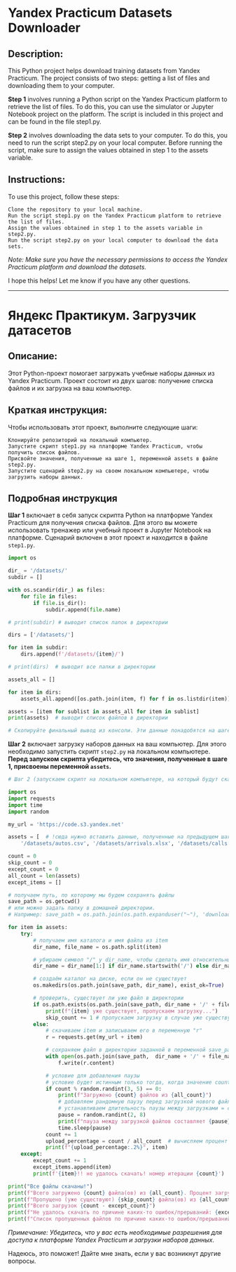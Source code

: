 # Yandex Practicum Datasets Downloader

## Description:

This Python project helps download training datasets from Yandex Practicum. The project consists of two steps: getting a list of files and downloading them to your computer.

**Step 1** involves running a Python script on the Yandex Practicum platform to retrieve the list of files. To do this, you can use the simulator or Jupyter Notebook project on the platform. The script is included in this project and can be found in the file step1.py.


**Step 2** involves downloading the data sets to your computer. To do this, you need to run the script step2.py on your local computer. Before running the script, make sure to assign the values obtained in step 1 to the assets variable.

## Instructions:

To use this project, follow these steps:

    Clone the repository to your local machine.
    Run the script step1.py on the Yandex Practicum platform to retrieve the list of files.
    Assign the values obtained in step 1 to the assets variable in step2.py.
    Run the script step2.py on your local computer to download the data sets.

*Note: Make sure you have the necessary permissions to access the Yandex Practicum platform and download the datasets.*

I hope this helps! Let me know if you have any other questions.


---


# Яндекс Практикум. Загрузчик датасетов

## Описание:

Этот Python-проект помогает загружать учебные наборы данных из Yandex Practicum. Проект состоит из двух шагов: получение списка файлов и их загрузка на ваш компьютер.

## Краткая инструкция:

Чтобы использовать этот проект, выполните следующие шаги:

    Клонируйте репозиторий на локальный компьютер.
    Запустите скрипт step1.py на платформе Yandex Practicum, чтобы получить список файлов.
    Присвойте значения, полученные на шаге 1, переменной assets в файле step2.py.
    Запустите сценарий step2.py на своем локальном компьютере, чтобы загрузить наборы данных.

## Подробная инструкция

**Шаг 1** включает в себя запуск скрипта Python на платформе Yandex Practicum для получения списка файлов. Для этого вы можете использовать тренажер или учебный проект в Jupyter Notebook на платформе. Сценарий включен в этот проект и находится в файле `step1.py`.
```python
import os

dir_ = '/datasets/'
subdir = []

with os.scandir(dir_) as files:
    for file in files:
        if file.is_dir():
            subdir.append(file.name)

# print(subdir) # выводит список папок в директории

dirs = ['/datasets/']

for item in subdir:
    dirs.append(f'/datasets/{item}/')

# print(dirs)  # выводит все папки в директории

assets_all = []

for item in dirs:
    assets_all.append([os.path.join(item, f) for f in os.listdir(item)])

assets = [item for sublist in assets_all for item in sublist]
print(assets)  # выводит список файлов в директории

# Скопируйте финальный вывод из консоли. Эти данные понадобятся на шаге 2.
```
**Шаг 2** включает загрузку наборов данных на ваш компьютер. Для этого необходимо запустить скрипт `step2.py` на локальном компьютере. **Перед запуском скрипта убедитесь, что значения, полученные в шаге 1, присвоены переменной `assets`.**
```python
# Шаг 2 (запускаем скрипт на локальном компьютере, на который будут скачаны файлы)

import os
import requests
import time
import random

my_url = 'https://code.s3.yandex.net'

assets = [  # !сюда нужно вставить данные, полученные на предыдущем шаге! ТРЕБУЕТСЯ ОЧЕНЬ МНОГО МЕСТА НА ДИСКЕ
    '/datasets/autos.csv', '/datasets/arrivals.xlsx', '/datasets/calls.csv', '/datasets/data.csv']

count = 0
skip_count = 0
except_count = 0
all_count = len(assets)
except_items = []

# получаем путь, по которому мы будем сохранять файлы
save_path = os.getcwd()
# или можно задать папку в домашней директории.
# Например: save_path = os.path.join(os.path.expanduser("~"), 'download')

for item in assets:
    try:
        # получаем имя каталога и имя файла из item
        dir_name, file_name = os.path.split(item)

        # убираем символ "/" у dir_name, чтобы сделать имя относительным
        dir_name = dir_name[1:] if dir_name.startswith('/') else dir_name

        # создаём каталог на диске, если он не существует
        os.makedirs(os.path.join(save_path, dir_name), exist_ok=True)

        # проверить, существует ли уже файл в директории
        if os.path.exists(os.path.join(save_path, dir_name + '/' + file_name)):
            print(f"{item} уже существует, пропускаем загрузку...")
            skip_count += 1 # пропускаем загрузку в случае уже существующего файла
        else:
            # скачиваем item и записываем его в переменную "r"
            r = requests.get(my_url + item)

            # сохраняем файл в директории заданной в переменной save_path.
            with open(os.path.join(save_path,  dir_name + '/' + file_name), 'wb') as f:
                f.write(r.content)

            # условие для добавления паузы
            # условие будет истинным только тогда, когда значение count будет кратно случайному целому числу от 3 до 5.
            if count % random.randint(3, 5) == 0:  
                print(f"Загружено {count} файлов из {all_count}")
                # добавляем рандомную паузу перед загрузкой нового файла
                # устанавливаем длительность паузы между загрузками = случайному целому числу от 2 до 8 секунд.
                pause = random.randint(2, 8)
                print(f"пауза между загрузкой файлов составляет {pause} секунд")
                time.sleep(pause)
            count += 1
            upload_percentage = count / all_count  # вычисляем процент загруженных файлов
            print(f"{upload_percentage:.2%}", item)
    except:
        except_count += 1
        except_items.append(item)
        print(f'{item}!! не удалось скачать! номер итерации {count}')

print("Все файлы скачаны!")
print(f"Всего загружено {count} файла(ов) из {all_count}. Процент загруженных файлов составляет {count / all_count:.2%}")
print(f"Пропущено (уже существуют) {skip_count} файла(ов) из {all_count}. ")
print(f"Всего загрузок {count - except_count}")
print(f"Не удалось скачать по причине каких-то ошибок/прерываний: {except_count} файла(ов)")
print(f"Список пропущенных файлов по причине каких-то ошибок/прерываний: {except_items}")
```


*Примечание: Убедитесь, что у вас есть необходимые разрешения для доступа к платформе Yandex Practicum и загрузки наборов данных.*

Надеюсь, это поможет! Дайте мне знать, если у вас возникнут другие вопросы.